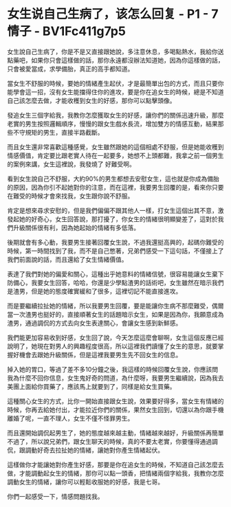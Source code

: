 # 女生说自己生病了，该怎么回复 - P1 - 7情子 - BV1Fc411g7p5

女生說自己生病了，你是不是又直接跟她說，多注意休息，多喝點熱水，我給你送點藥吧，如果你只會這樣做的話，那你永遠都沒辦法知道她，因為你這樣做的話，只會被愛當成，求學備胎，真正的高手都知道。

當女生不舒服的時候，要她的情緒產生起伏，才是最簡單出包的方式，而且只要你能學會這一招，沒有女生能擋得住你的進攻，要是你在追女生的時候，總是不知道自己該怎麼去做，才能收穫到女生的好感，那你可以點擊頭像。

發追女生三個字給我，我教你怎麼獲取女生的好感，讓你們的關係迅速升級，那麼老實的男生按照邏輯順序，慢慢的跟女生戲水長流，增加雙方的情感互動，結果那些不守規矩的男生，直接半路截斷。

而且女生還非常喜歡這種感覺，女生雖然跟她的這個相處不舒服，但是她能收穫到情感價值，肯定要比跟老實人待在一起要多，她想不上頭都難，我拿之前一個男生的案例來講，女生這裡說，我發燒了 好難受啊。

看到女生說自己不舒服，大約90%的男生都想去安慰女生，這也就是你成為備胎的原因，因為你引不起她對你的注意，而在這裡，我要男生回覆的是，看來你只要在難受的時候才會來找我，女生跟你說不舒服。

肯定是想來尋求安慰的，但是我們偏偏不跟其他人一樣，打女生這個出其不意，激發起她的好奇心，女生回答說，那打擾了，你女生的情緒很明顯變差了，這對於我們升級關係很有利，因為她起始的情緒有多低落。

後期就會有多心動，我要男生接著回覆女生說，不過我還挺高興的，起碼你難受的時候，第一時間找到了我，而不是自己憋著，兄弟們感受一下這句話，不僅接上了我們前面說的話，而且還給了女生情緒價值。

表達了我們對她的偏愛和關心，這種出乎她意料的情緒信號，很容易能讓女生棄下防備心，我要女生回答，哈哈，你還是少學點渣男的話術吧，女生雖然在暗示我們是渣男，但是她的態度確實緩和了很多，這裡切記不能直接進攻。

而是要繼續拉扯她的情緒，所以我要男生回覆，要是能讓你生病不那麼難受，偶爾當一次渣男也挺好的，直接順著女生的話題暗示女生，如果是因為你，我願意成為渣男，通過調侃的方式去向女生表達關心，會讓女生感到新鮮感。

我們能更加容易收到好感，女生回了說，今天怎麼這麼會聊啊，女生這個反應已經說明了，她現在對男人的興趣程度很高，所以這裡我們讀懂了女生的意思，就要掌握好機會去跟她升級關係，但是這裡我要男生先不回女生的信息。

掉入她的胃口，等過了差不多10分鐘之後，我這樣的時候回覆女生說，你應該問我為什麼不回你信息，女生鬼好奇的問道，為什麼呀，我要男生繼續說，因為我去美團上面給你買藥了，應該馬上就要到了，同樣是給女生買藥。

這種關心女生的方式，比你一開始直接跟女生說，效果要好得多，當女生有情緒的時候，你再去給她付出，才能拉近你們的關係，果然女生回到，切還以為你跟手機離婚了呢，一直不理人，女生不僅不怪罪男生。

而且還開始調侃起男生了，她的態度越來越主動，情緒越來越好，升級關係再簡單不過了，所以說兄弟們，跟女生聊天的時候，真的不要太老實，你要懂得通過調侃，跟調動好奇去拉扯她的情緒，讓她對你產生情緒起伏。

這樣做你才能讓她對你產生好感，那要是你在追女生的時候，不知道自己該怎麼去做，才能調動起女生的情緒，那你可以點一頭香，把情緒兩個字給我，我教你怎麼調動女生的情緒，讓你可以輕鬆收服她的好感，我是七哥。

你們一起感受一下，情感問題找我。